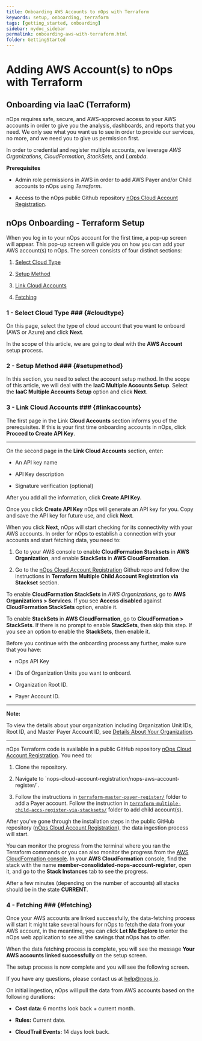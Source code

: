 ```yaml
---
title: Onboarding AWS Accounts to nOps with Terraform
keywords: setup, onboarding, terraform
tags: [getting_started, onboarding]
sidebar: mydoc_sidebar
permalink: onboarding-aws-with-terraform.html
folder: GettingStarted
---
```


# Adding AWS Account(s) to nOps with Terraform #

## Onboarding via IaaC (Terraform) ##

nOps requires safe, secure, and AWS-approved access to your AWS accounts in order to give you the analysis, dashboards, and reports that you need. We only see what you want us to see in order to provide our services, no more, and we need you to give us permission first.

In order to credential and register multiple accounts, we leverage _AWS Organizations_, _CloudFormation_, _StackSets_, and _Lambda_.

**Prerequisites**

* Admin role permissions in AWS in order to add AWS Payer and/or Child accounts to nOps using _Terraform_.
    
* Access to the nOps public Github repository [nOps Cloud Account Registration](https://github.com/nops-io/nops-cloud-account-registration).
    

## nOps Onboarding - Terraform Setup ##

When you log in to your nOps account for the first time, a pop-up screen will appear. This pop-up screen will guide you on how you can add your AWS account(s) to nOps. The screen consists of four distinct sections:

1.  [Select Cloud Type](#cloudtype)
    
2.  [Setup Method](#setupmethod)
    
3.  [Link Cloud Accounts](#linkaccounts)
    
4.  [Fetching](#fetching)
    

### 1 - Select Cloud Type ### {#cloudtype}


On this page, select the type of cloud account that you want to onboard (AWS or Azure) and click **Next**.

In the scope of this article, we are going to deal with the **AWS Account** setup process.

### 2 - Setup Method ### {#setupmethod}


In this section, you need to select the account setup method. In the scope of this article, we will deal with the **IaaC Multiple Accounts Setup**. Select the **IaaC Multiple Accounts Setup** option and click **Next**.

### 3 - Link Cloud Accounts ### {#linkaccounts}


The first page in the Link **Cloud Accounts** section informs you of the prerequisites. If this is your first time onboarding accounts in nOps, click **Proceed to Create API Key**.

* * *

On the second page in the **Link Cloud Accounts** section, enter:

* An API key name
    
* API Key description
    
* Signature verification (optional)
    

After you add all the information, click **Create API Key.**

Once you click **Create API Key** nOps will generate an API key for you. Copy and save the API key for future use, and click **Next**.

When you click **Next**, nOps will start checking for its connectivity with your AWS accounts. In order for nOps to establish a connection with your accounts and start fetching data, you need to:

1.  Go to your AWS console to enable **CloudFormation Stacksets** in **AWS Organization**, and enable **StackSets** in **AWS CloudFormation**.
    
2.  Go to the [nOps Cloud Account Registration](https://github.com/nops-io/nops-cloud-account-registration) Github repo and follow the instructions in **Terraform Multiple Child Account Registration via Stackset** section.
    

To enable **CloudFormation StackSets** in _AWS Organizations_, go to **AWS Organizations > Services**. If you see **Access disabled** against **CloudFormation StackSets** option, enable it.

To enable **StackSets** in **AWS CloudFormation**, go to **CloudFormation > StackSets**. If there is no prompt to enable **StackSets**, then skip this step. If you see an option to enable the **StackSets**, then enable it.

Before you continue with the onboarding process any further, make sure that you have:

* nOps API Key
    
* IDs of Organization Units you want to onboard.
    
* Organization Root ID.
    
* Payer Account ID.
    

* * *

**Note:**

To view the details about your organization including Organization Unit IDs, Root ID, and Master Payer Account ID, see [Details About Your Organization](https://docs.aws.amazon.com/organizations/latest/userguide/orgs_manage_org_details.html#orgs_view_ou).

* * *

nOps Terraform code is available in a public GitHub repository [nOps Cloud Account Registration](https://github.com/nops-io/nops-cloud-account-registration). You need to:

1.  Clone the repository.
    
2.  Navigate to \`nops-cloud-account-registration/nops-aws-account-register/\`.
    
3.  Follow the instructions in [`terraform-master-payer-register/`](https://github.com/nops-io/nops-cloud-account-registration/tree/main/nops-aws-account-register/terraform-master-payer-register) folder to add a Payer account. Follow the instruction in [`terraform-multiple-child-accs-register-via-stacksets/`](https://github.com/nops-io/nops-cloud-account-registration/tree/main/nops-aws-account-register/terraform-multiple-child-accs-register-via-stacksets) folder to add child account(s).
    

After you've gone through the installation steps in the public GitHub repository ([nOps Cloud Account Registration](https://github.com/nops-io/nops-cloud-account-registration)), the data ingestion process will start.

You can monitor the progress from the terminal where you ran the Terraform commands or you can also monitor the progress from the [AWS CloudFormation console](https://us-east-1.console.aws.amazon.com/cloudformation/home?region=us-east-1#/stacksets). In your **AWS CloudFormation** console, find the stack with the name **member-consolidated-nops-account-register**, open it, and go to the **Stack Instances** tab to see the progress.

After a few minutes (depending on the number of accounts) all stacks should be in the state **CURRENT**.

### 4 - Fetching ### {#fetching}


Once your AWS accounts are linked successfully, the data-fetching process will start It might take several hours for nOps to fetch the data from your AWS account, in the meantime, you can click **Let Me Explore** to enter the nOps web application to see all the savings that nOps has to offer.  
  
When the data fetching process is complete, you will see the message **Your AWS accounts linked successfully** on the setup screen.

The setup process is now complete and you will see the following screen.

If you have any questions, please contact us at [help@nops.io](mailto:help@nops.io).

On initial ingestion, nOps will pull the data from AWS accounts based on the following durations:

* **Cost data:** 6 months look back + current month.
    
* **Rules:** Current date.
    
* **CloudTrail Events:** 14 days look back.